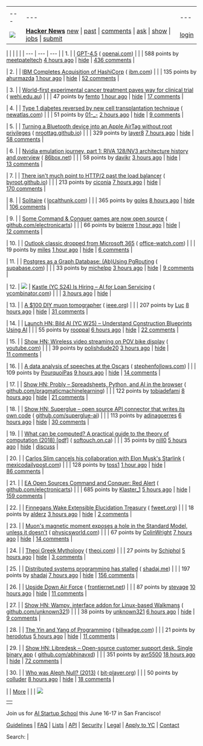 |     |     |     |
| --- | --- | --- |
| |     |     |     |
| --- | --- | --- |
| [![](https://news.ycombinator.com/y18.svg)](https://news.ycombinator.com/) | **[Hacker News](https://news.ycombinator.com/news)** [new](https://news.ycombinator.com/newest) \| [past](https://news.ycombinator.com/front) \| [comments](https://news.ycombinator.com/newcomments) \| [ask](https://news.ycombinator.com/ask) \| [show](https://news.ycombinator.com/show) \| [jobs](https://news.ycombinator.com/jobs) \| [submit](https://news.ycombinator.com/submit) | [login](https://news.ycombinator.com/login?goto=news) | |

| |     |     |     |
| --- | --- | --- |
| 1. |  | [GPT-4.5](https://openai.com/index/introducing-gpt-4-5/) ( [openai.com](https://news.ycombinator.com/from?site=openai.com)) |
|  | 588 points by [meetpateltech](https://news.ycombinator.com/user?id=meetpateltech) [4 hours ago](https://news.ycombinator.com/item?id=43197872) \| [hide](https://news.ycombinator.com/hide?id=43197872&goto=news) \| [436 comments](https://news.ycombinator.com/item?id=43197872) |

| 2. |  | [IBM Completes Acquisition of HashiCorp](https://newsroom.ibm.com/2025-02-27-ibm-completes-acquisition-of-hashicorp,-creates-comprehensive,-end-to-end-hybrid-cloud-platform) ( [ibm.com](https://news.ycombinator.com/from?site=ibm.com)) |
|  | 135 points by [ahurmazda](https://news.ycombinator.com/user?id=ahurmazda) [1 hour ago](https://news.ycombinator.com/item?id=43199256) \| [hide](https://news.ycombinator.com/hide?id=43199256&goto=news) \| [52 comments](https://news.ycombinator.com/item?id=43199256) |

| 3. |  | [World-first experimental cancer treatment paves way for clinical trial](https://www.wehi.edu.au/news/world-first-experimental-cancer-treatment-paves-way-for-clinical-trial/) ( [wehi.edu.au](https://news.ycombinator.com/from?site=wehi.edu.au)) |
|  | 47 points by [femto](https://news.ycombinator.com/user?id=femto) [1 hour ago](https://news.ycombinator.com/item?id=43199210) \| [hide](https://news.ycombinator.com/hide?id=43199210&goto=news) \| [17 comments](https://news.ycombinator.com/item?id=43199210) |

| 4. |  | [Type 1 diabetes reversed by new cell transplantation technique](https://newatlas.com/diabetes/islet-transplantation-type-1-diabetes/) ( [newatlas.com](https://news.ycombinator.com/from?site=newatlas.com)) |
|  | 51 points by [01-\_-](https://news.ycombinator.com/user?id=01-_-) [2 hours ago](https://news.ycombinator.com/item?id=43160582) \| [hide](https://news.ycombinator.com/hide?id=43160582&goto=news) \| [9 comments](https://news.ycombinator.com/item?id=43160582) |

| 5. |  | [Turning a Bluetooth device into an Apple AirTag without root privileges](https://nroottag.github.io/) ( [nroottag.github.io](https://news.ycombinator.com/from?site=nroottag.github.io)) |
|  | 329 points by [layer8](https://news.ycombinator.com/user?id=layer8) [7 hours ago](https://news.ycombinator.com/item?id=43196207) \| [hide](https://news.ycombinator.com/hide?id=43196207&goto=news) \| [58 comments](https://news.ycombinator.com/item?id=43196207) |

| 6. |  | [Nvidia emulation journey, part 1: RIVA 128/NV3 architecture history and overview](https://86box.net/2025/02/25/riva128-part-1.html) ( [86box.net](https://news.ycombinator.com/from?site=86box.net)) |
|  | 58 points by [davikr](https://news.ycombinator.com/user?id=davikr) [3 hours ago](https://news.ycombinator.com/item?id=43198379) \| [hide](https://news.ycombinator.com/hide?id=43198379&goto=news) \| [13 comments](https://news.ycombinator.com/item?id=43198379) |

| 7. |  | [There isn't much point to HTTP/2 past the load balancer](https://byroot.github.io/ruby/performance/2025/02/24/http2-past-the-load-balancer.html) ( [byroot.github.io](https://news.ycombinator.com/from?site=byroot.github.io)) |
|  | 213 points by [ciconia](https://news.ycombinator.com/user?id=ciconia) [7 hours ago](https://news.ycombinator.com/item?id=43168533) \| [hide](https://news.ycombinator.com/hide?id=43168533&goto=news) \| [170 comments](https://news.ycombinator.com/item?id=43168533) |

| 8. |  | [Solitaire](https://localthunk.com/blog/solitaire) ( [localthunk.com](https://news.ycombinator.com/from?site=localthunk.com)) |
|  | 365 points by [goles](https://news.ycombinator.com/user?id=goles) [8 hours ago](https://news.ycombinator.com/item?id=43195516) \| [hide](https://news.ycombinator.com/hide?id=43195516&goto=news) \| [106 comments](https://news.ycombinator.com/item?id=43195516) |

| 9. |  | [Some Command & Conquer games are now open source](https://github.com/electronicarts) ( [github.com/electronicarts](https://news.ycombinator.com/from?site=github.com/electronicarts)) |
|  | 66 points by [bpierre](https://news.ycombinator.com/user?id=bpierre) [1 hour ago](https://news.ycombinator.com/item?id=43199460) \| [hide](https://news.ycombinator.com/hide?id=43199460&goto=news) \| [12 comments](https://news.ycombinator.com/item?id=43199460) |

| 10. |  | [Outlook classic dropped from Microsoft 365](https://office-watch.com/2025/outlook-classic-dropped-from-microsoft-365/) ( [office-watch.com](https://news.ycombinator.com/from?site=office-watch.com)) |
|  | 19 points by [miles](https://news.ycombinator.com/user?id=miles) [1 hour ago](https://news.ycombinator.com/item?id=43199551) \| [hide](https://news.ycombinator.com/hide?id=43199551&goto=news) \| [6 comments](https://news.ycombinator.com/item?id=43199551) |

| 11. |  | [Postgres as a Graph Database: (Ab)Using PgRouting](https://supabase.com/blog/pgrouting-postgres-graph-database) ( [supabase.com](https://news.ycombinator.com/from?site=supabase.com)) |
|  | 33 points by [michelpp](https://news.ycombinator.com/user?id=michelpp) [3 hours ago](https://news.ycombinator.com/item?id=43198520) \| [hide](https://news.ycombinator.com/hide?id=43198520&goto=news) \| [9 comments](https://news.ycombinator.com/item?id=43198520) |

| 12. | ![](https://news.ycombinator.com/s.gif) | [Kastle (YC S24) Is Hiring – AI for Loan Servicing](https://www.ycombinator.com/companies/kastle/jobs/ItDVKB7-founding-backend-engineer-at-kastle-s24) ( [ycombinator.com](https://news.ycombinator.com/from?site=ycombinator.com)) |
|  | [3 hours ago](https://news.ycombinator.com/item?id=43198457) \| [hide](https://news.ycombinator.com/hide?id=43198457&goto=news) |

| 13. |  | [A $100 DIY muon tomographer](https://spectrum.ieee.org/diy-muon-tomography) ( [ieee.org](https://news.ycombinator.com/from?site=ieee.org)) |
|  | 207 points by [Luc](https://news.ycombinator.com/user?id=Luc) [8 hours ago](https://news.ycombinator.com/item?id=43195525) \| [hide](https://news.ycombinator.com/hide?id=43195525&goto=news) \| [31 comments](https://news.ycombinator.com/item?id=43195525) |

| 14. |  | [Launch HN: Bild AI (YC W25) – Understand Construction Blueprints Using AI](https://news.ycombinator.com/item?id=43196474) |
|  | 55 points by [rooppal](https://news.ycombinator.com/user?id=rooppal) [6 hours ago](https://news.ycombinator.com/item?id=43196474) \| [hide](https://news.ycombinator.com/hide?id=43196474&goto=news) \| [22 comments](https://news.ycombinator.com/item?id=43196474) |

| 15. |  | [Show HN: Wireless video streaming on POV bike display](https://www.youtube.com/watch?v=o8n-bu2kKnc) ( [youtube.com](https://news.ycombinator.com/from?site=youtube.com)) |
|  | 39 points by [polishdude20](https://news.ycombinator.com/user?id=polishdude20) [3 hours ago](https://news.ycombinator.com/item?id=43198245) \| [hide](https://news.ycombinator.com/hide?id=43198245&goto=news) \| [11 comments](https://news.ycombinator.com/item?id=43198245) |

| 16. |  | [A data analysis of speeches at the Oscars](https://stephenfollows.com/p/harvey-weinstein-thanked-more-than-god) ( [stephenfollows.com](https://news.ycombinator.com/from?site=stephenfollows.com)) |
|  | 109 points by [PourquoiPas](https://news.ycombinator.com/user?id=PourquoiPas) [9 hours ago](https://news.ycombinator.com/item?id=43193714) \| [hide](https://news.ycombinator.com/hide?id=43193714&goto=news) \| [14 comments](https://news.ycombinator.com/item?id=43193714) |

| 17. |  | [Show HN: Probly – Spreadsheets, Python, and AI in the browser](https://github.com/PragmaticMachineLearning/probly) ( [github.com/pragmaticmachinelearning](https://news.ycombinator.com/from?site=github.com/pragmaticmachinelearning)) |
|  | 122 points by [tobiadefami](https://news.ycombinator.com/user?id=tobiadefami) [8 hours ago](https://news.ycombinator.com/item?id=43194971) \| [hide](https://news.ycombinator.com/hide?id=43194971&goto=news) \| [21 comments](https://news.ycombinator.com/item?id=43194971) |

| 18. |  | [Show HN: Superglue – open source API connector that writes its own code](https://github.com/superglue-ai/superglue) ( [github.com/superglue-ai](https://news.ycombinator.com/from?site=github.com/superglue-ai)) |
|  | 113 points by [adinagoerres](https://news.ycombinator.com/user?id=adinagoerres) [6 hours ago](https://news.ycombinator.com/item?id=43196374) \| [hide](https://news.ycombinator.com/hide?id=43196374&goto=news) \| [30 comments](https://news.ycombinator.com/item?id=43196374) |

| 19. |  | [What can be computed? A practical guide to the theory of computation (2018) \[pdf\]](https://www.softouch.on.ca/kb/data/What%20Can%20Be%20Computed.pdf) ( [softouch.on.ca](https://news.ycombinator.com/from?site=softouch.on.ca)) |
|  | 35 points by [nill0](https://news.ycombinator.com/user?id=nill0) [5 hours ago](https://news.ycombinator.com/item?id=43197234) \| [hide](https://news.ycombinator.com/hide?id=43197234&goto=news) \| [discuss](https://news.ycombinator.com/item?id=43197234) |

| 20. |  | [Carlos Slim cancels his collaboration with Elon Musk's Starlink](https://mexicodailypost.com/2025/02/24/carlos-slim-orders-to-cancel-his-collaboration-with-elon-musks-starlink/) ( [mexicodailypost.com](https://news.ycombinator.com/from?site=mexicodailypost.com)) |
|  | 128 points by [toss1](https://news.ycombinator.com/user?id=toss1) [1 hour ago](https://news.ycombinator.com/item?id=43199362) \| [hide](https://news.ycombinator.com/hide?id=43199362&goto=news) \| [86 comments](https://news.ycombinator.com/item?id=43199362) |

| 21. |  | [EA Open Sources Command and Conquer: Red Alert](https://github.com/electronicarts/CnC_Red_Alert) ( [github.com/electronicarts](https://news.ycombinator.com/from?site=github.com/electronicarts)) |
|  | 685 points by [Klaster\_1](https://news.ycombinator.com/user?id=Klaster_1) [5 hours ago](https://news.ycombinator.com/item?id=43197131) \| [hide](https://news.ycombinator.com/hide?id=43197131&goto=news) \| [159 comments](https://news.ycombinator.com/item?id=43197131) |

| 22. |  | [Finnegans Wake Extensible Elucidation Treasury](http://fweet.org/) ( [fweet.org](https://news.ycombinator.com/from?site=fweet.org)) |
|  | 18 points by [alderz](https://news.ycombinator.com/user?id=alderz) [3 hours ago](https://news.ycombinator.com/item?id=43169017) \| [hide](https://news.ycombinator.com/hide?id=43169017&goto=news) \| [2 comments](https://news.ycombinator.com/item?id=43169017) |

| 23. |  | [Muon's magnetic moment exposes a hole in the Standard Model, unless it doesn't](https://physicsworld.com/a/the-muons-magnetic-moment-exposes-a-huge-hole-in-the-standard-model-unless-it-doesnt/) ( [physicsworld.com](https://news.ycombinator.com/from?site=physicsworld.com)) |
|  | 67 points by [ColinWright](https://news.ycombinator.com/user?id=ColinWright) [7 hours ago](https://news.ycombinator.com/item?id=43195724) \| [hide](https://news.ycombinator.com/hide?id=43195724&goto=news) \| [14 comments](https://news.ycombinator.com/item?id=43195724) |

| 24. |  | [Theoi Greek Mythology](https://www.theoi.com/) ( [theoi.com](https://news.ycombinator.com/from?site=theoi.com)) |
|  | 27 points by [Schiphol](https://news.ycombinator.com/user?id=Schiphol) [5 hours ago](https://news.ycombinator.com/item?id=43170701) \| [hide](https://news.ycombinator.com/hide?id=43170701&goto=news) \| [3 comments](https://news.ycombinator.com/item?id=43170701) |

| 25. |  | [Distributed systems programming has stalled](https://www.shadaj.me/writing/distributed-programming-stalled) ( [shadaj.me](https://news.ycombinator.com/from?site=shadaj.me)) |
|  | 197 points by [shadaj](https://news.ycombinator.com/user?id=shadaj) [7 hours ago](https://news.ycombinator.com/item?id=43195702) \| [hide](https://news.ycombinator.com/hide?id=43195702&goto=news) \| [156 comments](https://news.ycombinator.com/item?id=43195702) |

| 26. |  | [Upside Down Air Force](https://www.frontiernet.net/%7Eatlasf/A56UDAF.htm) ( [frontiernet.net](https://news.ycombinator.com/from?site=frontiernet.net)) |
|  | 87 points by [stevage](https://news.ycombinator.com/user?id=stevage) [10 hours ago](https://news.ycombinator.com/item?id=43170108) \| [hide](https://news.ycombinator.com/hide?id=43170108&goto=news) \| [11 comments](https://news.ycombinator.com/item?id=43170108) |

| 27. |  | [Show HN: Wampy, interface addon for Linux-based Walkmans](https://github.com/unknown321/wampy) ( [github.com/unknown321](https://news.ycombinator.com/from?site=github.com/unknown321)) |
|  | 38 points by [unknown321](https://news.ycombinator.com/user?id=unknown321) [6 hours ago](https://news.ycombinator.com/item?id=43196812) \| [hide](https://news.ycombinator.com/hide?id=43196812&goto=news) \| [9 comments](https://news.ycombinator.com/item?id=43196812) |

| 28. |  | [The Yin and Yang of Programming](https://billwadge.com/2025/02/22/the-yin-and-yang-of-programming/) ( [billwadge.com](https://news.ycombinator.com/from?site=billwadge.com)) |
|  | 21 points by [herodotus](https://news.ycombinator.com/user?id=herodotus) [5 hours ago](https://news.ycombinator.com/item?id=43160668) \| [hide](https://news.ycombinator.com/hide?id=43160668&goto=news) \| [11 comments](https://news.ycombinator.com/item?id=43160668) |

| 29. |  | [Show HN: Libredesk – Open-source customer support desk. Single binary app](https://github.com/abhinavxd/libredesk) ( [github.com/abhinavxd](https://news.ycombinator.com/from?site=github.com/abhinavxd)) |
|  | 351 points by [avr5500](https://news.ycombinator.com/user?id=avr5500) [18 hours ago](https://news.ycombinator.com/item?id=43158166) \| [hide](https://news.ycombinator.com/hide?id=43158166&goto=news) \| [72 comments](https://news.ycombinator.com/item?id=43158166) |

| 30. |  | [Who was Aleph Null? (2013)](http://bit-player.org/2013/who-was-aleph-null) ( [bit-player.org](https://news.ycombinator.com/from?site=bit-player.org)) |
|  | 50 points by [colluder](https://news.ycombinator.com/user?id=colluder) [8 hours ago](https://news.ycombinator.com/item?id=43195308) \| [hide](https://news.ycombinator.com/hide?id=43195308&goto=news) \| [18 comments](https://news.ycombinator.com/item?id=43195308) |

|  | [More](https://news.ycombinator.com/?p=2) | |
| ![](https://news.ycombinator.com/s.gif)

|     |
| --- |
|  |

Join us for [AI Startup School](https://events.ycombinator.com/ai-sus) this June 16-17 in San Francisco!

[Guidelines](https://news.ycombinator.com/newsguidelines.html) \| [FAQ](https://news.ycombinator.com/newsfaq.html) \| [Lists](https://news.ycombinator.com/lists) \| [API](https://github.com/HackerNews/API) \| [Security](https://news.ycombinator.com/security.html) \| [Legal](https://www.ycombinator.com/legal/) \| [Apply to YC](https://www.ycombinator.com/apply/) \| [Contact](mailto:hn@ycombinator.com)

Search: |
